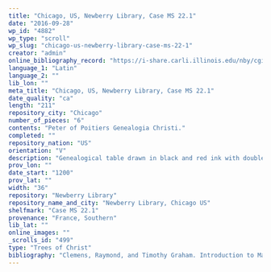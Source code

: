 ```yaml
---
title: "Chicago, US, Newberry Library, Case MS 22.1"
date: "2016-09-28"
wp_id: "4882"
wp_type: "scroll"
wp_slug: "chicago-us-newberry-library-case-ms-22-1"
creator: "admin"
online_bibliography_record: "https://i-share.carli.illinois.edu/nby/cgi-bin/Pwebrecon.cgi?DB=local&v1=1&BBRecID=606985"
language_1: "Latin"
language_2: ""
lib_lon: ""
meta_title: "Chicago, US, Newberry Library, Case MS 22.1"
date_quality: "ca"
length: "211"
repository_city: "Chicago"
number_of_pieces: "6"
contents: "Peter of Poitiers Genealogia Christi."
completed: ""
repository_nation: "US"
orientation: "V"
description: "Genealogical table drawn in black and red ink with double roundels, front portion filled with green; written in gothic textualis with southern features.Remnants of green around the hole in this roll reveal that the circular illustration that originally occupied this area had a rim of verdigris pigment that ate through the parchment."
prov_lon: ""
date_start: "1200"
prov_lat: ""
width: "36"
repository: "Newberry Library"
repository_name_and_city: "Newberry Library, Chicago US"
shelfmark: "Case MS 22.1"
provenance: "France, Southern"
lib_lat: ""
online_images: ""
_scrolls_id: "499"
type: "Trees of Christ"
bibliography: "Clemens, Raymond, and Timothy Graham. Introduction to Manuscript Studies. Ithaca, NY: Cornell University Press, 2007.<br/>"
---
```



